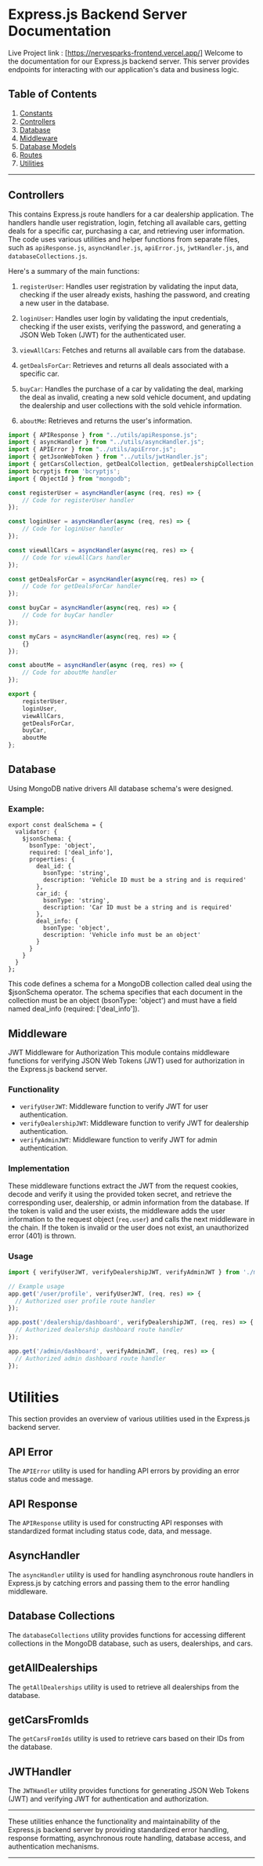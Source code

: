 # Express.js Backend Server Documentation
Live Project link : [https://nervesparks-frontend.vercel.app/]
Welcome to the documentation for our Express.js backend server. This server provides endpoints for interacting with our application's data and business logic.

## Table of Contents

1. [Constants](#constants)
2. [Controllers](#controllers)
3. [Database](#database)
4. [Middleware](#middleware)
5. [Database Models](#database-models)
6. [Routes](#routes)
7. [Utilities](#utilities)

---

## Controllers
This contains Express.js route handlers for a car dealership application. The handlers handle user registration, login, fetching all available cars, getting deals for a specific car, purchasing a car, and retrieving user information. The code uses various utilities and helper functions from separate files, such as `apiResponse.js`, `asyncHandler.js`, `apiError.js`, `jwtHandler.js`, and `databaseCollections.js`.

Here's a summary of the main functions:

1. `registerUser`: Handles user registration by validating the input data, checking if the user already exists, hashing the password, and creating a new user in the database.

2. `loginUser`: Handles user login by validating the input credentials, checking if the user exists, verifying the password, and generating a JSON Web Token (JWT) for the authenticated user.

3. `viewAllCars`: Fetches and returns all available cars from the database.

4. `getDealsForCar`: Retrieves and returns all deals associated with a specific car.

5. `buyCar`: Handles the purchase of a car by validating the deal, marking the deal as invalid, creating a new sold vehicle document, and updating the dealership and user collections with the sold vehicle information.

6. `aboutMe`: Retrieves and returns the user's information.

```javascript
import { APIResponse } from "../utils/apiResponse.js";
import { asyncHandler } from "../utils/asyncHandler.js";
import { APIError } from "../utils/apiError.js";
import { getJsonWebToken } from "../utils/jwtHandler.js";
import { getCarsCollection, getDealCollection, getDealershipCollection, getSoldVehiclesCollection, getUsersCollection } from "../utils/databaseCollections.js";
import bcryptjs from 'bcryptjs';
import { ObjectId } from "mongodb";

const registerUser = asyncHandler(async (req, res) => {
    // Code for registerUser handler
});

const loginUser = asyncHandler(async (req, res) => {
    // Code for loginUser handler
});

const viewAllCars = asyncHandler(async(req, res) => {
    // Code for viewAllCars handler
});

const getDealsForCar = asyncHandler(async(req, res) => {
    // Code for getDealsForCar handler
});

const buyCar = asyncHandler(async(req, res) => {
    // Code for buyCar handler
});

const myCars = asyncHandler(async(req, res) => {
    {}
});

const aboutMe = asyncHandler(async (req, res) => {
    // Code for aboutMe handler
});

export {
    registerUser,
    loginUser,
    viewAllCars,
    getDealsForCar,
    buyCar,
    aboutMe
};

```

## Database
Using MongoDB native drivers All database schema's were designed. 
### Example: 
```
export const dealSchema = {
  validator: {
    $jsonSchema: {
      bsonType: 'object',
      required: ['deal_info'],
      properties: {
        deal_id: {
          bsonType: 'string',
          description: 'Vehicle ID must be a string and is required'
        },
        car_id: {
          bsonType: 'string',
          description: 'Car ID must be a string and is required'
        },
        deal_info: {
          bsonType: 'object',
          description: 'Vehicle info must be an object'
        }
      }
    }
  }
};
```
This code defines a schema for a MongoDB collection called deal using the $jsonSchema operator. The schema specifies that each document in the collection must be an object (bsonType: 'object') and must have a field named deal_info (required: ['deal_info']).
## Middleware
JWT Middleware for Authorization
This module contains middleware functions for verifying JSON Web Tokens (JWT) used for authorization in the Express.js backend server.

### Functionality

- `verifyUserJWT`: Middleware function to verify JWT for user authentication.
- `verifyDealershipJWT`: Middleware function to verify JWT for dealership authentication.
- `verifyAdminJWT`: Middleware function to verify JWT for admin authentication.

### Implementation

These middleware functions extract the JWT from the request cookies, decode and verify it using the provided token secret, and retrieve the corresponding user, dealership, or admin information from the database. If the token is valid and the user exists, the middleware adds the user information to the request object (`req.user`) and calls the next middleware in the chain. If the token is invalid or the user does not exist, an unauthorized error (401) is thrown.

### Usage

```javascript
import { verifyUserJWT, verifyDealershipJWT, verifyAdminJWT } from './middleware.js';

// Example usage
app.get('/user/profile', verifyUserJWT, (req, res) => {
  // Authorized user profile route handler
});

app.post('/dealership/dashboard', verifyDealershipJWT, (req, res) => {
  // Authorized dealership dashboard route handler
});

app.get('/admin/dashboard', verifyAdminJWT, (req, res) => {
  // Authorized admin dashboard route handler
});
```
# Utilities

This section provides an overview of various utilities used in the Express.js backend server.

## API Error

The `APIError` utility is used for handling API errors by providing an error status code and message.

## API Response

The `APIResponse` utility is used for constructing API responses with standardized format including status code, data, and message.

## AsyncHandler

The `asyncHandler` utility is used for handling asynchronous route handlers in Express.js by catching errors and passing them to the error handling middleware.

## Database Collections

The `databaseCollections` utility provides functions for accessing different collections in the MongoDB database, such as users, dealerships, and cars.

## getAllDealerships

The `getAllDealerships` utility is used to retrieve all dealerships from the database.

## getCarsFromIds

The `getCarsFromIds` utility is used to retrieve cars based on their IDs from the database.

## JWTHandler

The `JWTHandler` utility provides functions for generating JSON Web Tokens (JWT) and verifying JWT for authentication and authorization.

---

These utilities enhance the functionality and maintainability of the Express.js backend server by providing standardized error handling, response formatting, asynchronous route handling, database access, and authentication mechanisms.

--- 





